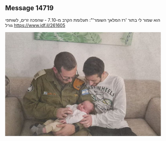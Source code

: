 ## Message 14719

הוא שמור לי בתור 'רז המלאך השומר'":
תעלומת הקרב מ-7.10 - שהפכה זרים, לשותפי גורל
https://www.idf.il/261605

![Photo](14719/14719_photo.jpg)

